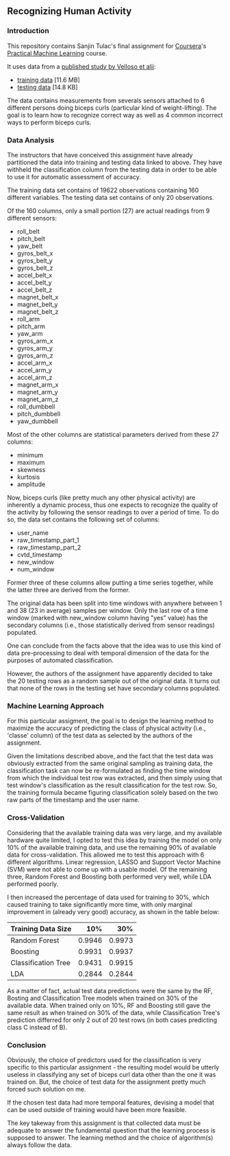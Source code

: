## Recognizing Human Activity

### Introduction
This repository contains Sanjin Tulac's final assignment for [Coursera](http://www.coursera.org)'s [Practical Machine Learning](https://www.coursera.org/learn/practical-machine-learning) course.

It uses data from a [published study by Velloso et alii](http://groupware.les.inf.puc-rio.br/public/papers/2013.Velloso.QAR-WLE.pdf):

* [training data](https://d396qusza40orc.cloudfront.net/predmachlearn/pml-training.csv) [11.6 MB]
* [testing data](https://d396qusza40orc.cloudfront.net/predmachlearn/pml-testing.csv) [14.8 KB]

The data contains measurements from severals sensors attached to 6 different persons doing biceps curls (particular kind of weight-lifting). The goal is to learn how to recognize correct way as well as 4 common incorrect ways to perform biceps curls.

### Data Analysis

The instructors that have conceived this assignment have already partitioned the data into training and testing data linked to above. They have withheld the classification column from the testing data in order to be able to use it for automatic assessment of accuracy.

The training data set contains of 19622 observations containing 160 different variables. The testing data set contains of only 20 observations.

Of the 160 columns, only a small portion (27) are actual readings from 9 different sensors:

* roll_belt
* pitch_belt
* yaw_belt
* gyros_belt_x
* gyros_belt_y
* gyros_belt_z
* accel_belt_x
* accel_belt_y
* accel_belt_z
* magnet_belt_x
* magnet_belt_y
* magnet_belt_z
* roll_arm
* pitch_arm
* yaw_arm
* gyros_arm_x
* gyros_arm_y
* gyros_arm_z
* accel_arm_x
* accel_arm_y
* accel_arm_z
* magnet_arm_x
* magnet_arm_y
* magnet_arm_z
* roll_dumbbell
* pitch_dumbbell
* yaw_dumbbell

Most of the other columns are statistical parameters derived from these 27 columns:

* minimum
* maximum
* skewness
* kurtosis
* amplitude

Now, biceps curls (like pretty much any other physical activity) are inherently a dynamic process, thus one expects to recognize the quality of the activity by following the sensor readings to over a period of time. To do so, the data set contains the following set of columns:

* user_name
* raw_timestamp_part_1
* raw_timestamp_part_2
* cvtd_timestamp
* new_window
* num_window

Former three of these columns allow putting a time series together, while the latter three are derived from the former.

The original data has been split into time windows with anywhere between 1 and 38 (23 in average) samples per window. Only the last row of a time window (marked with new_window column having "yes" value) has the secondary columns (i.e., those statistically derived from sensor readings) populated.

One can conclude from the facts above that the idea was to use this kind of data pre-processing to deal with temporal dimension of the data for the purposes of automated classification.

However, the authors of the assignment have apparently decided to take the 20 testing rows as a random sample out of the original data. It turns out that none of the rows in the testing set have secondary columns populated.   

### Machine Learning Approach

For this particular assigment, the goal is to design the learning method to maximize the accuracy of predicting the class of physical activity (i.e., 'classe' column) of the test data as selected by the authors of the assignment.

Given the limitations described above, and the fact that the test data was obviously extracted from the same original sampling as training data, the classification task can now be re-formulated as finding the time window from which the individual test row was extracted, and then simply using that test window's classification as the result classification for the test row. So, the training formula became figuring classification solely based on the two raw parts of the timestamp and the user name.


### Cross-Validation

Considering that the available training data was very large, and my available hardware quite limited, I opted to test this idea by training the model on only 10% of the available training data, and use the remaining 90% of available data for cross-validation. This allowed me to test this approach with 6 different algorithms. Linear regression, LASSO and Support Vector Machine (SVM) were not able to come up with a usable model. Of the remaining three, Random Forest and Boosting both performed very well, while LDA performed poorly. 

I then increased the percentage of data used for training to 30%, which caused training to take significantly more time, with only marginal improvement in (already very good) accuracy, as shown in the table below: 

|Training Data Size |  10% | 30%  |
|-------------------|-----:|-----:|
|Random Forest      |0.9946|0.9973|
|Boosting           |0.9931|0.9937|
|Classification Tree|0.9431|0.9915|
|LDA                |0.2844|0.2844|

As a matter of fact, actual test data predictions were the same by the RF, Bosting and Classification Tree models when trained on 30% of the available data. When trained only on 10%, RF and Boosting still gave the same result as when trained on 30% of the data, while Classification Tree's prediction differred for only 2 out of 20 test rows (in both cases predicting class C instead of B).

### Conclusion

Obviously, the choice of predictors used for the classification is very specific to this particular assignment - the resulting model would be utterly useless in classifying any set of biceps curl data other than the one it was trained on. But, the choice of test data for the assignment pretty much forced such solution on me.

If the chosen test data had more temporal features, devising a model that can be used outside of training would have been more feasible.

The key takeway from this assignment is that collected data must be adequate to answer the fundamental question that the learning process is supposed to answer. The learning method and the choice of algorithm(s) always follow the data.